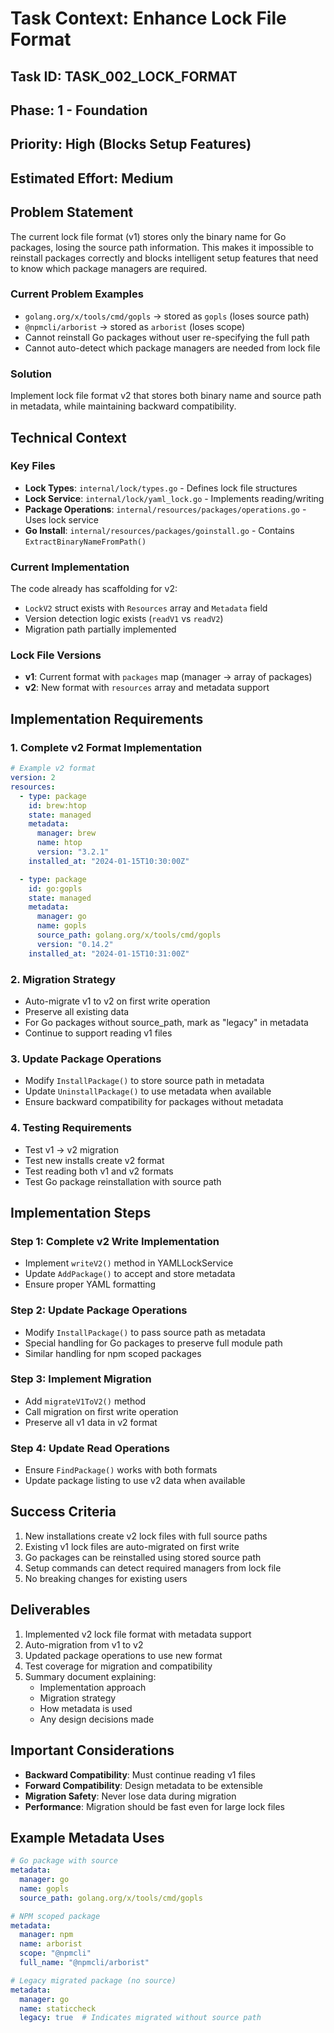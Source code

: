 # Task Context: Enhance Lock File Format

## Task ID: TASK_002_LOCK_FORMAT
## Phase: 1 - Foundation
## Priority: High (Blocks Setup Features)
## Estimated Effort: Medium

## Problem Statement
The current lock file format (v1) stores only the binary name for Go packages, losing the source path information. This makes it impossible to reinstall packages correctly and blocks intelligent setup features that need to know which package managers are required.

### Current Problem Examples
- `golang.org/x/tools/cmd/gopls` → stored as `gopls` (loses source path)
- `@npmcli/arborist` → stored as `arborist` (loses scope)
- Cannot reinstall Go packages without user re-specifying the full path
- Cannot auto-detect which package managers are needed from lock file

### Solution
Implement lock file format v2 that stores both binary name and source path in metadata, while maintaining backward compatibility.

## Technical Context

### Key Files
- **Lock Types**: `internal/lock/types.go` - Defines lock file structures
- **Lock Service**: `internal/lock/yaml_lock.go` - Implements reading/writing
- **Package Operations**: `internal/resources/packages/operations.go` - Uses lock service
- **Go Install**: `internal/resources/packages/goinstall.go` - Contains `ExtractBinaryNameFromPath()`

### Current Implementation
The code already has scaffolding for v2:
- `LockV2` struct exists with `Resources` array and `Metadata` field
- Version detection logic exists (`readV1` vs `readV2`)
- Migration path partially implemented

### Lock File Versions
- **v1**: Current format with `packages` map (manager → array of packages)
- **v2**: New format with `resources` array and metadata support

## Implementation Requirements

### 1. Complete v2 Format Implementation
```yaml
# Example v2 format
version: 2
resources:
  - type: package
    id: brew:htop
    state: managed
    metadata:
      manager: brew
      name: htop
      version: "3.2.1"
    installed_at: "2024-01-15T10:30:00Z"

  - type: package
    id: go:gopls
    state: managed
    metadata:
      manager: go
      name: gopls
      source_path: golang.org/x/tools/cmd/gopls
      version: "0.14.2"
    installed_at: "2024-01-15T10:31:00Z"
```

### 2. Migration Strategy
- Auto-migrate v1 to v2 on first write operation
- Preserve all existing data
- For Go packages without source_path, mark as "legacy" in metadata
- Continue to support reading v1 files

### 3. Update Package Operations
- Modify `InstallPackage()` to store source path in metadata
- Update `UninstallPackage()` to use metadata when available
- Ensure backward compatibility for packages without metadata

### 4. Testing Requirements
- Test v1 → v2 migration
- Test new installs create v2 format
- Test reading both v1 and v2 formats
- Test Go package reinstallation with source path

## Implementation Steps

### Step 1: Complete v2 Write Implementation
- Implement `writeV2()` method in YAMLLockService
- Update `AddPackage()` to accept and store metadata
- Ensure proper YAML formatting

### Step 2: Update Package Operations
- Modify `InstallPackage()` to pass source path as metadata
- Special handling for Go packages to preserve full module path
- Similar handling for npm scoped packages

### Step 3: Implement Migration
- Add `migrateV1ToV2()` method
- Call migration on first write operation
- Preserve all v1 data in v2 format

### Step 4: Update Read Operations
- Ensure `FindPackage()` works with both formats
- Update package listing to use v2 data when available

## Success Criteria
1. New installations create v2 lock files with full source paths
2. Existing v1 lock files are auto-migrated on first write
3. Go packages can be reinstalled using stored source path
4. Setup commands can detect required managers from lock file
5. No breaking changes for existing users

## Deliverables
1. Implemented v2 lock file format with metadata support
2. Auto-migration from v1 to v2
3. Updated package operations to use new format
4. Test coverage for migration and compatibility
5. Summary document explaining:
   - Implementation approach
   - Migration strategy
   - How metadata is used
   - Any design decisions made

## Important Considerations
- **Backward Compatibility**: Must continue reading v1 files
- **Forward Compatibility**: Design metadata to be extensible
- **Migration Safety**: Never lose data during migration
- **Performance**: Migration should be fast even for large lock files

## Example Metadata Uses
```yaml
# Go package with source
metadata:
  manager: go
  name: gopls
  source_path: golang.org/x/tools/cmd/gopls

# NPM scoped package
metadata:
  manager: npm
  name: arborist
  scope: "@npmcli"
  full_name: "@npmcli/arborist"

# Legacy migrated package (no source)
metadata:
  manager: go
  name: staticcheck
  legacy: true  # Indicates migrated without source path
```
